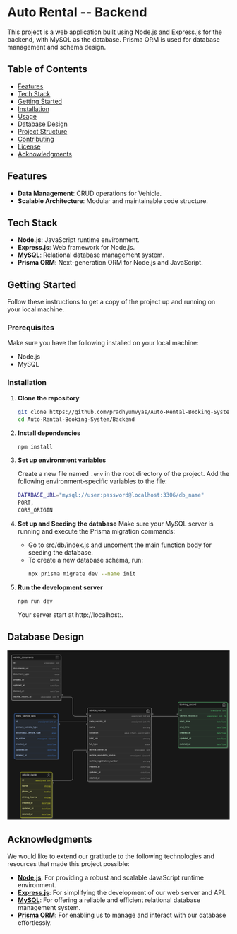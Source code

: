# Auto Rental -- Backend

This project is a web application built using Node.js and Express.js for the backend, with MySQL as the database. Prisma ORM is used for database management and schema design. 

## Table of Contents

- [Features](#features)
- [Tech Stack](#tech-stack)
- [Getting Started](#getting-started)
- [Installation](#installation)
- [Usage](#usage)
- [Database Design](#database-design)
- [Project Structure](#project-structure)
- [Contributing](#contributing)
- [License](#license)
- [Acknowledgments](#acknowledgments)

## Features


- **Data Management**: CRUD operations for Vehicle.
- **Scalable Architecture**: Modular and maintainable code structure.

## Tech Stack

- **Node.js**: JavaScript runtime environment.
- **Express.js**: Web framework for Node.js.
- **MySQL**: Relational database management system.
- **Prisma ORM**: Next-generation ORM for Node.js and JavaScript.

## Getting Started

Follow these instructions to get a copy of the project up and running on your local machine.

### Prerequisites

Make sure you have the following installed on your local machine:

- Node.js
- MySQL

### Installation

1. **Clone the repository**

   ```bash
   git clone https://github.com/pradhyumvyas/Auto-Rental-Booking-System.git
   cd Auto-Rental-Booking-System/Backend
   ```
2. **Install dependencies**

   ```bash
   npm install
   ```
3. **Set up environment variables**

   Create a new file named `.env` in the root directory of the project. Add the following environment-specific variables to the file:

   ```bash
   DATABASE_URL="mysql://user:password@localhost:3306/db_name"
   PORT,
   CORS_ORIGIN
   ```

4. **Set up and Seeding the database**
   Make sure your MySQL server is running and execute the Prisma migration commands:
   - Go to src/db/index.js and uncoment the main function body for seeding the database.
   - To create a new database schema, run:
     ```bash
     npx prisma migrate dev --name init
     ```
5. **Run the development server**
   
      ```bash
      npm run dev
      ```
   Your server start at http://localhost:<PORT>.
   
## Database Design
   ![Database Design](./src/assets/diagram-export-29-06-2024-04_21_54.png)

## Acknowledgments

We would like to extend our gratitude to the following technologies and resources that made this project possible:

- **[Node.js](https://nodejs.org/)**: For providing a robust and scalable JavaScript runtime environment.
- **[Express.js](https://expressjs.com/)**: For simplifying the development of our web server and API.
- **[MySQL](https://www.mysql.com/)**: For offering a reliable and efficient relational database management system.
- **[Prisma ORM](https://www.prisma.io/)**: For enabling us to manage and interact with our database effortlessly.


